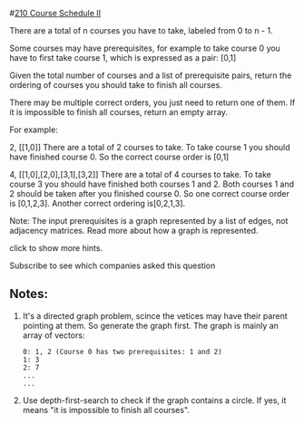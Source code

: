 #[210 Course Schedule II](https://leetcode.com/problems/course-schedule-ii/)

There are a total of n courses you have to take, labeled from 0 to n - 1.

Some courses may have prerequisites, for example to take course 0 you have to first take course 1, which is expressed as a pair: [0,1]

Given the total number of courses and a list of prerequisite pairs, return the ordering of courses you should take to finish all courses.

There may be multiple correct orders, you just need to return one of them. If it is impossible to finish all courses, return an empty array.

For example:

2, [[1,0]]
There are a total of 2 courses to take. To take course 1 you should have finished course 0. So the correct course order is [0,1]

4, [[1,0],[2,0],[3,1],[3,2]]
There are a total of 4 courses to take. To take course 3 you should have finished both courses 1 and 2. Both courses 1 and 2 should be taken after you finished course 0. So one correct course order is [0,1,2,3]. Another correct ordering is[0,2,1,3].

Note:
The input prerequisites is a graph represented by a list of edges, not adjacency matrices. Read more about how a graph is represented.

click to show more hints.

Subscribe to see which companies asked this question


## Notes:
1.	It's a directed graph problem, scince the vetices may have their parent pointing at them. So generate the graph first.
	The graph is mainly an array of vectors:

		0: 1, 2 (Course 0 has two prerequisites: 1 and 2)
		1: 3
		2: 7
		...
		...

2.	Use depth-first-search to check if the graph contains a circle. If yes, it means "it is impossible to finish all courses".